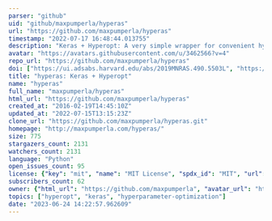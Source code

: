 ```yaml
---
parser: "github"
uid: "github/maxpumperla/hyperas"
url: "https://github.com/maxpumperla/hyperas"
timestamp: "2022-07-17 16:48:44.013755"
description: "Keras + Hyperopt: A very simple wrapper for convenient hyperparameter optimization"
avatar: "https://avatars.githubusercontent.com/u/3462566?v=4"
repo_url: "https://github.com/maxpumperla/hyperas"
doi: ["https://ui.adsabs.harvard.edu/abs/2019MNRAS.490.5503L", "https://ui.adsabs.harvard.edu/abs/2022ascl.soft05009P/abstract"]
title: "hyperas: Keras + Hyperopt"
name: "hyperas"
full_name: "maxpumperla/hyperas"
html_url: "https://github.com/maxpumperla/hyperas"
created_at: "2016-02-19T14:45:10Z"
updated_at: "2022-07-15T13:15:23Z"
clone_url: "https://github.com/maxpumperla/hyperas.git"
homepage: "http://maxpumperla.com/hyperas/"
size: 775
stargazers_count: 2131
watchers_count: 2131
language: "Python"
open_issues_count: 95
license: {"key": "mit", "name": "MIT License", "spdx_id": "MIT", "url": "https://api.github.com/licenses/mit", "node_id": "MDc6TGljZW5zZTEz"}
subscribers_count: 62
owner: {"html_url": "https://github.com/maxpumperla", "avatar_url": "https://avatars.githubusercontent.com/u/3462566?v=4", "login": "maxpumperla", "type": "User"}
topics: ["hyperopt", "keras", "hyperparameter-optimization"]
date: "2023-06-24 14:22:57.962609"
---
```

